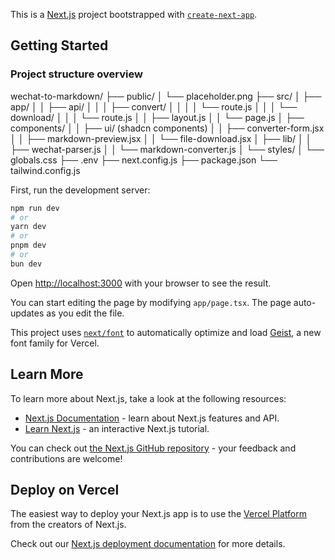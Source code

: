 This is a [Next.js](https://nextjs.org) project bootstrapped with [`create-next-app`](https://nextjs.org/docs/app/api-reference/cli/create-next-app).

## Getting Started

### Project structure overview
wechat-to-markdown/
├── public/
│   └── placeholder.png
├── src/
│   ├── app/
│   │   ├── api/
│   │   │   ├── convert/
│   │   │   │   └── route.js
│   │   │   └── download/
│   │   │       └── route.js
│   │   ├── layout.js
│   │   └── page.js
│   ├── components/
│   │   ├── ui/ (shadcn components)
│   │   ├── converter-form.jsx
│   │   ├── markdown-preview.jsx
│   │   └── file-download.jsx
│   ├── lib/
│   │   ├── wechat-parser.js
│   │   └── markdown-converter.js
│   └── styles/
│       └── globals.css
├── .env
├── next.config.js
├── package.json
└── tailwind.config.js


First, run the development server:

```bash
npm run dev
# or
yarn dev
# or
pnpm dev
# or
bun dev
```

Open [http://localhost:3000](http://localhost:3000) with your browser to see the result.

You can start editing the page by modifying `app/page.tsx`. The page auto-updates as you edit the file.

This project uses [`next/font`](https://nextjs.org/docs/app/building-your-application/optimizing/fonts) to automatically optimize and load [Geist](https://vercel.com/font), a new font family for Vercel.

## Learn More

To learn more about Next.js, take a look at the following resources:

- [Next.js Documentation](https://nextjs.org/docs) - learn about Next.js features and API.
- [Learn Next.js](https://nextjs.org/learn) - an interactive Next.js tutorial.

You can check out [the Next.js GitHub repository](https://github.com/vercel/next.js) - your feedback and contributions are welcome!

## Deploy on Vercel

The easiest way to deploy your Next.js app is to use the [Vercel Platform](https://vercel.com/new?utm_medium=default-template&filter=next.js&utm_source=create-next-app&utm_campaign=create-next-app-readme) from the creators of Next.js.

Check out our [Next.js deployment documentation](https://nextjs.org/docs/app/building-your-application/deploying) for more details.
